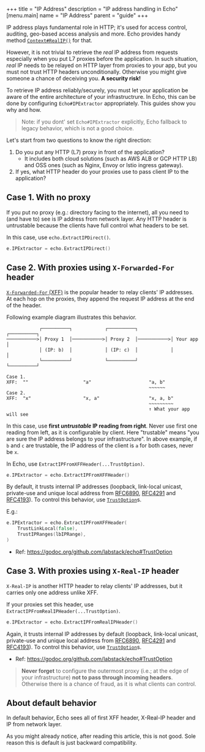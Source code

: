 +++
title = "IP Address"
description = "IP address handling in Echo"
[menu.main]
  name = "IP Address"
  parent = "guide"
+++

IP address plays fundamental role in HTTP; it's used for access control, auditing, geo-based access analysis and more.
Echo provides handy method [`Context#RealIP()`](https://godoc.org/github.com/labstack/echo#Context) for that.

However, it is not trivial to retrieve the _real_ IP address from requests especially when you put L7 proxies before the application.
In such situation, _real_ IP needs to be relayed on HTTP layer from proxies to your app, but you must not trust HTTP headers unconditionally.
Otherwise you might give someone a chance of deceiving you. **A security risk!**

To retrieve IP address reliably/securely, you must let your application be aware of the entire architecture of your infrastructrure.
In Echo, this can be done by configuring `Echo#IPExtractor` appropriately.
This guides show you why and how.

> Note: if you dont' set `Echo#IPExtractor` explicitly, Echo fallback to legacy behavior, which is not a good choice.

Let's start from two questions to know the right direction:

1. Do you put any HTTP (L7) proxy in front of the application?
    - It includes both cloud solutions (such as AWS ALB or GCP HTTP LB) and OSS ones (such as Nginx, Envoy or Istio ingress gateway).
2. If yes, what HTTP header do your proxies use to pass client IP to the application?

## Case 1. With no proxy

If you put no proxy (e.g.: directory facing to the internet), all you need to (and have to) see is IP address from network layer.
Any HTTP header is untrustable because the clients have full control what headers to be set.

In this case, use `echo.ExtractIPDirect()`.

```go
e.IPExtractor = echo.ExtractIPDirect()
```

## Case 2. With proxies using `X-Forwarded-For` header

[`X-Forwarded-For` (XFF)](https://developer.mozilla.org/en-US/docs/Web/HTTP/Headers/X-Forwarded-For) is the popular header to relay clients' IP addresses.
At each hop on the proxies, they append the request IP address at the end of the header.

Following example diagram illustrates this behavior.

```text
            ┌──────────┐            ┌──────────┐            ┌──────────┐
───────────>│ Proxy 1  │───────────>│ Proxy 2  │───────────>│ Your app │
            │ (IP: b)  │            │ (IP: c)  │            │          │
            └──────────┘            └──────────┘            └──────────┘

Case 1.
XFF:  ""                    "a"                     "a, b"
                                                    ~~~~~~
Case 2.
XFF:  "x"                   "x, a"                  "x, a, b"
                                                    ~~~~~~~~~
                                                    ↑ What your app will see
```

In this case, use **first _untrustable_ IP reading from right**. Never use first one reading from left, as it is configurable by client. Here "trustable" means "you are sure the IP address belongs to your infrastructure". In above example, if `b` and `c` are trustable, the IP address of the client is `a` for both cases, never be `x`.

In Echo, use `ExtractIPFromXFFHeader(...TrustOption)`.

```go
e.IPExtractor = echo.ExtractIPFromXFFHeader()
```

By default, it trusts internal IP addresses (loopback, link-local unicast, private-use and unique local address from [RFC6890](https://tools.ietf.org/html/rfc6890), [RFC4291](https://tools.ietf.org/html/rfc4291) and [RFC4193](https://tools.ietf.org/html/rfc4193)). To control this behavior, use [`TrustOption`](https://godoc.org/github.com/labstack/echo#TrustOption)s.

E.g.:

```go
e.IPExtractor = echo.ExtractIPFromXFFHeader(
	TrustLinkLocal(false),
	TrustIPRanges(lbIPRange),
)
```

- Ref: https://godoc.org/github.com/labstack/echo#TrustOption

## Case 3. With proxies using `X-Real-IP` header

`X-Real-IP` is another HTTP header to relay clients' IP addresses, but it carries only one address unlike XFF.

If your proxies set this header, use `ExtractIPFromRealIPHeader(...TrustOption)`.

```go
e.IPExtractor = echo.ExtractIPFromRealIPHeader()
```

Again, it trusts internal IP addresses by default (loopback, link-local unicast, private-use and unique local address from [RFC6890](https://tools.ietf.org/html/rfc6890), [RFC4291](https://tools.ietf.org/html/rfc4291) and [RFC4193](https://tools.ietf.org/html/rfc4193)). To control this behavior, use [`TrustOption`](https://godoc.org/github.com/labstack/echo#TrustOption)s.

- Ref: https://godoc.org/github.com/labstack/echo#TrustOption

> **Never forget** to configure the outermost proxy (i.e.; at the edge of your infrastructure) **not to pass through incoming headers**.
> Otherwise there is a chance of fraud, as it is what clients can control.

## About default behavior

In default behavior, Echo sees all of first XFF header, X-Real-IP header and IP from network layer.

As you might already notice, after reading this article, this is not good.
Sole reason this is default is just backward compatibility.
